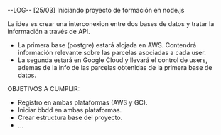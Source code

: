 --LOG--
[25/03] Iniciando proyecto de formación en node.js

La idea es crear una interconexion entre dos bases de datos y tratar la información a través de API.
  - La primera base (postgre) estará alojada en AWS. Contendrá información relevante sobre las parcelas asociadas a cada user.
  - La segunda estará en Google Cloud y llevará el control de users, ademas de la info de las parcelas obtenidas de la primera base de datos.


OBJETIVOS A CUMPLIR:
  - Registro en ambas plataformas (AWS  y GC).
  - Iniciar bbdd en ambas plataformas.
  - Crear estructura base del proyecto.
  - ...
